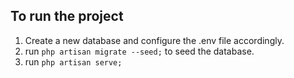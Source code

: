 ## To run the project

1. Create a new database and configure the .env file accordingly.
2. run `php artisan migrate --seed;` to seed the database.
3. run `php artisan serve;`
